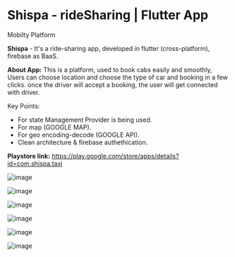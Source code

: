 # <b> Shispa - rideSharing | Flutter App</b>
Mobilty Platform

<b>Shispa</b> - It's a ride-sharing app, developed in flutter (cross-platform), firebase as BaaS. 

<b>About App:</b> This is a platform, used to book cabs easily and smoothly, Users can choose location and choose the type of car and booking in a few clicks. once the driver will accept a booking, the user will get connected with driver.

Key Points:
* For state Management Provider is being used.
* For map (GOOGLE MAP).
* For geo encoding-decode (GOOGLE API).
* Clean architecture & firebase authethication.

 
<b>Playstore link:</b> https://play.google.com/store/apps/details?id=com.shispa.taxi

![image](https://user-images.githubusercontent.com/32332070/148034543-cbcf9982-7698-44e3-9157-c6c266e4cff5.png)

![image](https://user-images.githubusercontent.com/32332070/148034572-ad86f672-5be1-4609-b636-2ffd78bc16bd.png)

![image](https://user-images.githubusercontent.com/32332070/148028092-0bb072fd-547f-49d5-be67-e670ec3249a5.png)

![image](https://user-images.githubusercontent.com/32332070/148028632-00bedf88-d233-4a7f-aa5b-325e586e00c4.png)

![image](https://user-images.githubusercontent.com/32332070/148028671-468ca873-d0a1-47a4-87eb-5488881c6dae.png)

![image](https://user-images.githubusercontent.com/32332070/148028655-35563491-ff7e-4c67-b2d0-0597a7564223.png)

